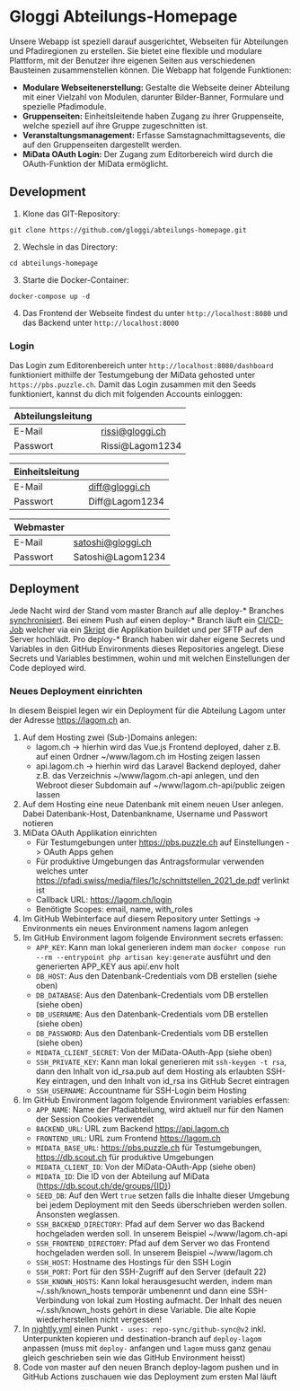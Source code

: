# Gloggi Abteilungs-Homepage

Unsere Webapp ist speziell darauf ausgerichtet, Webseiten für Abteilungen und Pfadiregionen zu erstellen. Sie bietet eine flexible und modulare Plattform, mit der Benutzer ihre eigenen Seiten aus verschiedenen Bausteinen zusammenstellen können. Die Webapp hat folgende Funktionen:

- **Modulare Webseitenerstellung:** Gestalte die Webseite deiner Abteilung mit einer Vielzahl von Modulen, darunter Bilder-Banner, Formulare und spezielle Pfadimodule.
- **Gruppenseiten:** Einheitsleitende haben Zugang zu ihrer Gruppenseite, welche speziell auf ihre Gruppe zugeschnitten ist.
- **Veranstaltungsmanagement:** Erfasse Samstagnachmittagsevents, die auf den Gruppenseiten dargestellt werden.
- **MiData OAuth Login:** Der Zugang zum Editorbereich wird durch die OAuth-Funktion der MiData ermöglicht.

## Development

1. Klone das GIT-Repository:

```
git clone https://github.com/gloggi/abteilungs-homepage.git
```

2. Wechsle in das Directory:

```
cd abteilungs-homepage
```

3. Starte die Docker-Container:

```
docker-compose up -d
```

4. Das Frontend der Webseite findest du unter ```http://localhost:8080``` und das Backend unter ```http://localhost:8000```

### Login
Das Login zum Editorenbereich unter ```http://localhost:8080/dashboard``` funktioniert mithilfe der Testumgebung der MiData gehosted unter ```https://pbs.puzzle.ch```. Damit das Login zusammen mit den Seeds funktioniert, kannst du dich mit folgenden Accounts einloggen:

| Abteilungsleitung |                    |
|-------------------|--------------------|
| E-Mail            | rissi@gloggi.ch    |
| Passwort          | Rissi@Lagom1234    |

| Einheitsleitung   |                    |
|-------------------|--------------------|
| E-Mail            | diff@gloggi.ch     |
| Passwort          | Diff@Lagom1234     |

| Webmaster         |                      |
|-------------------|----------------------|
| E-Mail            | satoshi@gloggi.ch    |
| Passwort          | Satoshi@Lagom1234    |


## Deployment

Jede Nacht wird der Stand vom master Branch auf alle deploy-* Branches [synchronisiert](https://github.com/gloggi/abteilungs-homepage/blob/master/.github/workflows/nightly.yml). Bei einem Push auf einen deploy-* Branch läuft ein [CI/CD-Job](https://github.com/gloggi/abteilungs-homepage/blob/master/.github/workflows/ci-cd.yml) welcher via ein [Skript](https://github.com/gloggi/abteilungs-homepage/blob/master/.github/actions/deploy/deploy.sh) die Applikation buildet und per SFTP auf den Server hochlädt. Pro deploy-* Branch haben wir daher eigene Secrets und Variables in den GitHub Environments dieses Repositories angelegt. Diese Secrets und Variables bestimmen, wohin und mit welchen Einstellungen der Code deployed wird.

### Neues Deployment einrichten
In diesem Beispiel legen wir ein Deployment für die Abteilung Lagom unter der Adresse https://lagom.ch an.
1. Auf dem Hosting zwei (Sub-)Domains anlegen:
    * lagom.ch -> hierhin wird das Vue.js Frontend deployed, daher z.B. auf einen Ordner ~/www/lagom.ch im Hosting zeigen lassen
    * api.lagom.ch -> hierhin wird das Laravel Backend deployed, daher z.B. das Verzeichnis ~/www/lagom.ch-api anlegen, und den Webroot dieser Subdomain auf ~/www/lagom.ch-api/public zeigen lassen
2. Auf dem Hosting eine neue Datenbank mit einem neuen User anlegen. Dabei Datenbank-Host, Datenbankname, Username und Passwort notieren
3. MiData OAuth Applikation einrichten
    * Für Testumgebungen unter https://pbs.puzzle.ch auf Einstellungen -> OAuth Apps gehen
    * Für produktive Umgebungen das Antragsformular verwenden welches unter https://pfadi.swiss/media/files/1c/schnittstellen_2021_de.pdf verlinkt ist
    * Callback URL: https://lagom.ch/login
    * Benötigte Scopes: email, name, with_roles
4. Im GitHub Webinterface auf diesem Repository unter Settings -> Environments ein neues Environment namens lagom anlegen
5. Im GitHub Environment lagom folgende Environment secrets erfassen:
    * `APP_KEY`: Kann man lokal generieren indem man `docker compose run --rm --entrypoint php artisan key:generate` ausführt und den generierten APP_KEY aus api/.env holt
    * `DB_HOST`: Aus den Datenbank-Credentials vom DB erstellen (siehe oben)
    * `DB_DATABASE`: Aus den Datenbank-Credentials vom DB erstellen (siehe oben)
    * `DB_USERNAME`: Aus den Datenbank-Credentials vom DB erstellen (siehe oben)
    * `DB_PASSWORD`: Aus den Datenbank-Credentials vom DB erstellen (siehe oben)
    * `MIDATA_CLIENT_SECRET`: Von der MiData-OAuth-App (siehe oben)
    * `SSH_PRIVATE_KEY`: Kann man lokal generieren mit `ssh-keygen -t rsa`, dann den Inhalt von id_rsa.pub auf dem Hosting als erlaubten SSH-Key eintragen, und den Inhalt von id_rsa ins GitHub Secret eintragen
    * `SSH_USERNAME`: Accountname für SSH-Login beim Hosting
6. Im GitHub Environment lagom folgende Environment variables erfassen:
    * `APP_NAME`: Name der Pfadiabteilung, wird aktuell nur für den Namen der Session Cookies verwendet
    * `BACKEND_URL`: URL zum Backend https://api.lagom.ch
    * `FRONTEND_URL`: URL zum Frontend https://lagom.ch
    * `MIDATA_BASE_URL`: https://pbs.puzzle.ch für Testumgebungen, https://db.scout.ch für produktive Umgebungen
    * `MIDATA_CLIENT_ID`: Von der MiData-OAuth-App (siehe oben)
    * `MIDATA_ID`: Die ID von der Abteilung auf MiData (https://db.scout.ch/de/groups/{ID})
    * `SEED_DB`: Auf den Wert `true` setzen falls die Inhalte dieser Umgebung bei jedem Deployment mit den Seeds überschrieben werden sollen. Ansonsten weglassen.
    * `SSH_BACKEND_DIRECTORY`: Pfad auf dem Server wo das Backend hochgeladen werden soll. In unserem Beispiel ~/www/lagom.ch-api
    * `SSH_FRONTEND_DIRECTORY`: Pfad auf dem Server wo das Frontend hochgeladen werden soll. In unserem Beispiel ~/www/lagom.ch
    * `SSH_HOST`: Hostname des Hostings für den SSH Login
    * `SSH_PORT`: Port für den SSH-Zugriff auf den Server (default 22)
    * `SSH_KNOWN_HOSTS`: Kann lokal herausgesucht werden, indem man ~/.ssh/known_hosts temporär umbenennt und dann eine SSH-Verbindung von lokal zum Hosting aufmacht. Der Inhalt des neuen ~/.ssh/known_hosts gehört in diese Variable. Die alte Kopie wiederherstellen nicht vergessen!
7. In [nightly.yml](https://github.com/gloggi/abteilungs-homepage/blob/master/.github/workflows/nightly.yml) einen Punkt `- uses: repo-sync/github-sync@v2` inkl. Unterpunkten kopieren und destination-branch auf `deploy-lagom` anpassen (muss mit `deploy-` anfangen und `lagom` muss ganz genau gleich geschrieben sein wie das GitHub Environment heisst)
8. Code von master auf den neuen Branch deploy-lagom pushen und in GitHub Actions zuschauen wie das Deployment zum ersten Mal läuft